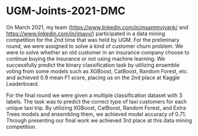 # UGM-Joints-2021-DMC

On March 2021, my team (https://www.linkedin.com/in/msammyivank/ and https://www.linkedin.com/in/imavv/) participated in a data mining competition for the 2nd time that was held by UGM. For the preliminary round, we were assigned to solve a kind of customer churn problem. We were to solve whether an old customer in an insurance company choose to continue buying the insurance or not using machine learning. We successfully predict the binary classification task by utilizing ensemble voting from some models such as XGBoost, CatBoost, Random Forest, etc. and achieved 0.9 mean F1 score, placing us on the 2nd place at Kaggle Leaderboard.

For the final round we were given a multiple classification dataset with 3 labels. The task was to predict the correct type of taxi customers for each unique taxi trip. By utilizing XGBoost, CatBoost, Random Forest, and Extra Trees models and ensembling them, we achieved model accuracy of 0.71. Through presenting our final work we achieved 3rd place at this data mining competition.
